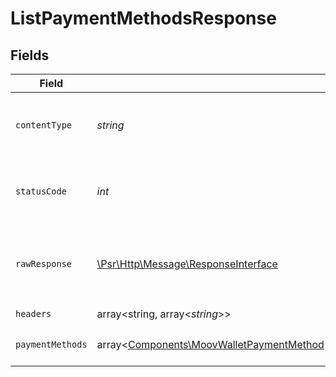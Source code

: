 # ListPaymentMethodsResponse


## Fields

| Field                                                                                                                                                                                                                                                                                                                                                                                                                                                                           | Type                                                                                                                                                                                                                                                                                                                                                                                                                                                                            | Required                                                                                                                                                                                                                                                                                                                                                                                                                                                                        | Description                                                                                                                                                                                                                                                                                                                                                                                                                                                                     |
| ------------------------------------------------------------------------------------------------------------------------------------------------------------------------------------------------------------------------------------------------------------------------------------------------------------------------------------------------------------------------------------------------------------------------------------------------------------------------------- | ------------------------------------------------------------------------------------------------------------------------------------------------------------------------------------------------------------------------------------------------------------------------------------------------------------------------------------------------------------------------------------------------------------------------------------------------------------------------------- | ------------------------------------------------------------------------------------------------------------------------------------------------------------------------------------------------------------------------------------------------------------------------------------------------------------------------------------------------------------------------------------------------------------------------------------------------------------------------------- | ------------------------------------------------------------------------------------------------------------------------------------------------------------------------------------------------------------------------------------------------------------------------------------------------------------------------------------------------------------------------------------------------------------------------------------------------------------------------------- |
| `contentType`                                                                                                                                                                                                                                                                                                                                                                                                                                                                   | *string*                                                                                                                                                                                                                                                                                                                                                                                                                                                                        | :heavy_check_mark:                                                                                                                                                                                                                                                                                                                                                                                                                                                              | HTTP response content type for this operation                                                                                                                                                                                                                                                                                                                                                                                                                                   |
| `statusCode`                                                                                                                                                                                                                                                                                                                                                                                                                                                                    | *int*                                                                                                                                                                                                                                                                                                                                                                                                                                                                           | :heavy_check_mark:                                                                                                                                                                                                                                                                                                                                                                                                                                                              | HTTP response status code for this operation                                                                                                                                                                                                                                                                                                                                                                                                                                    |
| `rawResponse`                                                                                                                                                                                                                                                                                                                                                                                                                                                                   | [\Psr\Http\Message\ResponseInterface](https://www.php-fig.org/psr/psr-7/#33-psrhttpmessageresponseinterface)                                                                                                                                                                                                                                                                                                                                                                    | :heavy_check_mark:                                                                                                                                                                                                                                                                                                                                                                                                                                                              | Raw HTTP response; suitable for custom response parsing                                                                                                                                                                                                                                                                                                                                                                                                                         |
| `headers`                                                                                                                                                                                                                                                                                                                                                                                                                                                                       | array<string, array<*string*>>                                                                                                                                                                                                                                                                                                                                                                                                                                                  | :heavy_check_mark:                                                                                                                                                                                                                                                                                                                                                                                                                                                              | N/A                                                                                                                                                                                                                                                                                                                                                                                                                                                                             |
| `paymentMethods`                                                                                                                                                                                                                                                                                                                                                                                                                                                                | array<[Components\MoovWalletPaymentMethod\|Components\AchDebitFundPaymentMethod\|Components\AchDebitCollectPaymentMethod\|Components\AchCreditStandardPaymentMethod\|Components\AchCreditSameDayPaymentMethod\|Components\RtpCreditPaymentMethod\|Components\CardPaymentPaymentMethod\|Components\PushToCardPaymentMethod\|Components\PullFromCardPaymentMethod\|Components\ApplePayPaymentMethod\|Components\CardPresentPaymentPaymentMethod](../../Models/Components/PaymentMethod.md)> | :heavy_minus_sign:                                                                                                                                                                                                                                                                                                                                                                                                                                                              | The request completed successfully.                                                                                                                                                                                                                                                                                                                                                                                                                                             |